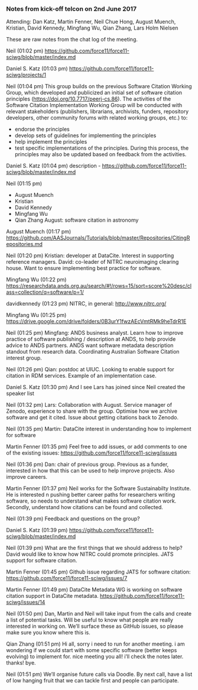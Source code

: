 ### Notes from kick-off telcon on 2nd June 2017

Attending: Dan Katz, Martin Fenner, Neil Chue Hong, August Muench, Kristian, David Kennedy, Mingfang Wu, Qian Zhang, Lars Holm Nielsen

These are raw notes from the chat log of the meeting.

Neil (01:02 pm)
https://github.com/force11/force11-sciwg/blob/master/index.md

Daniel S. Katz (01:03 pm)
https://github.com/force11/force11-sciwg/projects/1

Neil (01:04 pm)
This group builds on the previous Software Citation Working Group, which developed and publicized an initial set of software citation principles (https://doi.org/10.7717/peerj-cs.86).  The activities of the Software Citation Implementation Working Group will be conducted with relevant stakeholders (publishers, librarians, archivists, funders, repository developers, other community forums with related working groups, etc.) to:
- endorse the principles
- develop sets of guidelines for implementing the principles
- help implement the principles
- test specific implementations of the principles.
During this process, the principles may also be updated based on feedback from the activities.

Daniel S. Katz (01:04 pm)
description - https://github.com/force11/force11-sciwg/blob/master/index.md

Neil (01:15 pm)
- August Muench
- Kristian
- David Kennedy
- Mingfang Wu
- Qian Zhang
August: software citation in astronomy

August Muench (01:17 pm)
https://github.com/AASJournals/Tutorials/blob/master/Repositories/CitingRepositories.md

Neil (01:20 pm)
Kristian: developer at DataCite. Interest in supporting reference managers.
David: co-leader of NITRC neuroimaging clearing house. Want to ensure implementing best practice for software.

Mingfang Wu (01:22 pm)
https://researchdata.ands.org.au/search/#!/rows=15/sort=score%20desc/class=collection/q=software/p=1/

davidkennedy (01:23 pm)
NITRC, in general: http://www.nitrc.org/

Mingfang Wu (01:25 pm)
https://drive.google.com/drive/folders/0B3urY1fwzAEcVmtRMk9heTdrR1E

Neil (01:25 pm)
Mingfang: ANDS business analyst. Learn how to improve practice of software publishing / description at ANDS, to help provide advice to ANDS partners. ANDS want software metadata description standout from research data. Coordinating Australian Software Citation interest group.

Neil (01:26 pm)
Qian: postdoc at UIUC. Looking to enable support for citation in RDM services. Example of an implementation case.

Daniel S. Katz (01:30 pm)
And I see Lars has joined since Neil created the speaker list

Neil (01:32 pm)
Lars: Collaboration with August. Service manager of Zenodo, experience to share with the group. Optimise how we archive software and get it cited. Issue about getting citations back to Zenodo.

Neil (01:35 pm)
Martin: DataCite interest in understanding how to implement for software

Martin Fenner (01:35 pm)
Feel free to add issues, or add comments to one of the existing issues: https://github.com/force11/force11-sciwg/issues

Neil (01:36 pm)
Dan: chair of previous group. Previous as a funder, interested in how that this can be used to help improve projects. Also improve careers.

Martin Fenner (01:37 pm)
Neil works for the Software Sustainabilty Institute. He is interested n pushing better career paths for researchers writing software, so needs to understand what makes software citation work.
Secondly, understand how citations can be found and collected.

Neil (01:39 pm)
Feedback and questions on the group?

Daniel S. Katz (01:39 pm)
https://github.com/force11/force11-sciwg/blob/master/index.md

Neil (01:39 pm)
What are the first things that we should address to help?
David would like to know how NITRC could promote principles.
JATS support for software citation.

Martin Fenner (01:45 pm)
Github issue regarding JATS for software citation: https://github.com/force11/force11-sciwg/issues/7

Martin Fenner (01:49 pm)
DataCite Metadata WG is working on software citation support in DataCite metadata. https://github.com/force11/force11-sciwg/issues/14

Neil (01:50 pm)
Dan, Martin and Neil will take input from the calls and create a list of potential tasks. Will be useful to know what people are really interested in working on. We’ll surface these as GitHub issues, so please make sure you know where this is.

Qian Zhang (01:51 pm)
Hi all, sorry i need to run for another meeting. i am wondering if we could start with some specific software (better keeps evolving) to implement for. nice meeting you all! i’ll check the notes later. thanks! bye.

Neil (01:51 pm)
We’ll organise future calls via Doodle.
By next call, have a list of low hanging fruit that we can tackle first and people can participate.
